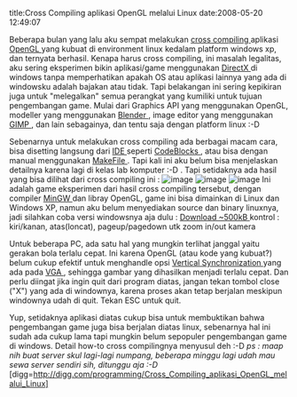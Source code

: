 title:Cross Compiling aplikasi OpenGL melalui Linux
date:2008-05-20 12:49:07

Beberapa bulan yang lalu aku sempat melakukan
<a href="http://en.wikipedia.org/wiki/Cross_compile">
 cross compiling
</a>
aplikasi
<a href="http://en.wikipedia.org/wiki/Opengl">
 OpenGL
</a>
yang kubuat di environment linux kedalam platform windows xp, dan ternyata berhasil. Kenapa harus cross compiling, ini masalah legalitas, aku sering eksperimen bikin aplikasi/game menggunakan
<a href="http://en.wikipedia.org/wiki/Directx">
 DirectX
</a>
di windows tanpa memperhatikan apakah OS atau aplikasi lainnya yang ada di windowsku adalah bajakan atau tidak. Tapi belakangan ini sering kepikiran juga untuk "melegalkan" semua perangkat yang kumiliki untuk tujuan pengembangan game. Mulai dari Graphics API yang menggunakan OpenGL, modeller yang menggunakan
<a href="http://en.wikipedia.org/wiki/Blender_software">
 Blender
</a>
, image editor yang menggunakan
<a href="http://en.wikipedia.org/wiki/GIMP">
 GIMP
</a>
, dan lain sebagainya, dan tentu saja dengan platform linux :-D
<!--more-->
Sebenarnya untuk melakukan cross compiling ada berbagai macam cara, bisa disetting langsung dari
<a href="http://en.wikipedia.org/wiki/Integrated_development_environment">
 IDE
</a>
seperti
<a href="http://en.wikipedia.org/wiki/Codeblocks">
 CodeBlocks
</a>
, atau bisa dengan manual menggunakan
<a href="http://en.wikipedia.org/wiki/Makefile">
 MakeFile
</a>
. Tapi kali ini aku belum bisa menjelaskan detailnya karena lagi di kelas lab komputer :-D . Tapi setidaknya ada hasil yang bisa dilihat dari cross compiling ini :
![image](http://www.gamedevid.org/gallery/4806b48da8bb0.JPG)
![image](http://i247.photobucket.com/albums/gg153/kecebongsoft/tuing6.jpg)
![image](http://i247.photobucket.com/albums/gg153/kecebongsoft/tuing7.jpg)
Ini adalah game eksperimen dari hasil cross compiling tersebut, dengan compiler
<a href="http://en.wikipedia.org/wiki/MinGW">
 MinGW
</a>
dan libray OpenGL, game ini bisa dimainkan di Linux dan Windows XP, namun aku belum menyediakan source dan binary linuxnya, jadi silahkan coba versi windowsnya aja dulu :
<a href="http://www.smka-smr.sch.id/cebong/tuingtuing.zip">
 Download ~500kB
</a>
kontrol : kiri/kanan, atas(loncat), pageup/pagedown utk zoom in/out kamera

Untuk beberapa PC, ada satu hal yang mungkin terlihat janggal yaitu gerakan bola terlalu cepat. Ini karena OpenGL (atau kode yang kubuat?) belum cukup efektif untuk menghandle opsi
<a href="http://en.wikipedia.org/wiki/Vsync">
 Vertical Synchronization
</a>
yang ada pada
<a href="http://en.wikipedia.org/wiki/VGA">
 VGA
</a>
, sehingga gambar yang dihasilkan menjadi terlalu cepat. Dan perlu diingat jika ingin quit dari program diatas, jangan tekan tombol close ("X") yang ada di windownya, karena proses akan tetap berjalan meskipun windownya udah di quit. Tekan ESC untuk quit.

Yup, setidaknya aplikasi diatas cukup bisa untuk membuktikan bahwa pengembangan game juga bisa berjalan diatas linux, sebenarnya hal ini sudah ada cukup lama tapi mungkin belum sepopuler pengembangan game di windows. Detail how-to cross compilingnya menyusul deh :-D
<em>
 ps : maap nih buat server skul lagi-lagi numpang, beberapa minggu lagi udah mau sewa server sendiri sih, ditunggu aja :-D
</em>
[digg=http://digg.com/programming/Cross_Compiling_aplikasi_OpenGL_melalui_Linux]
